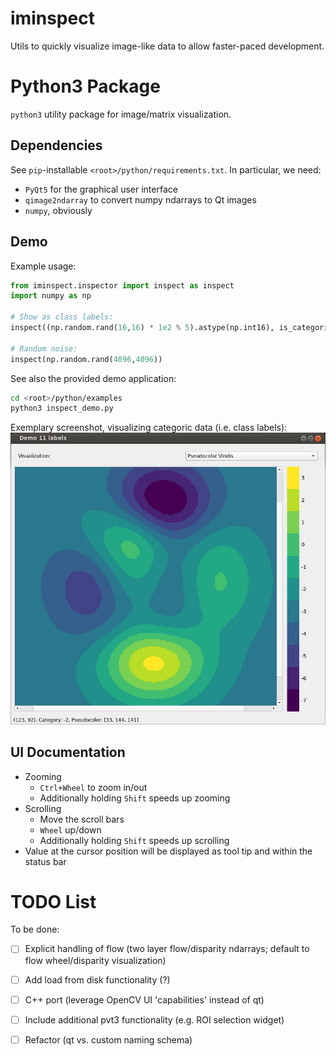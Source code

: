 # iminspect

Utils to quickly visualize image-like data to allow faster-paced development.

# Python3 Package
`python3` utility package for image/matrix visualization.
## Dependencies
See `pip`-installable `<root>/python/requirements.txt`.
In particular, we need:
* `PyQt5` for the graphical user interface
* `qimage2ndarray` to convert numpy ndarrays to Qt images
* `numpy`, obviously

## Demo

Example usage:
```python
from iminspect.inspector import inspect as inspect
import numpy as np

# Show as class labels:
inspect((np.random.rand(16,16) * 1e2 % 5).astype(np.int16), is_categoric=True)

# Random noise:
inspect(np.random.rand(4096,4096))
```

See also the provided demo application:
```bash
cd <root>/python/examples
python3 inspect_demo.py
```

Exemplary screenshot, visualizing categoric data (i.e. class labels):
![Screenshot](./python/iminspect.jpg "Screenshot")

## UI Documentation
* Zooming
  * `Ctrl+Wheel` to zoom in/out
  * Additionally holding `Shift` speeds up zooming
* Scrolling
  * Move the scroll bars
  * `Wheel` up/down
  * Additionally holding `Shift` speeds up scrolling
* Value at the cursor position will be displayed as tool tip and within the status bar


# TODO List
To be done:
* [ ] Explicit handling of flow (two layer flow/disparity ndarrays; default to flow wheel/disparity visualization)
* [ ] Add load from disk functionality (?)
* [ ] C++ port (leverage OpenCV UI 'capabilities' instead of qt)
* [ ] Include additional pvt3 functionality (e.g. ROI selection widget)
* [ ] Refactor (qt vs. custom naming schema)


